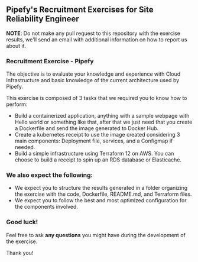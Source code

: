 ## Pipefy's Recruitment Exercises for Site Reliability Engineer

**NOTE**: Do not make any pull request to this repository with the exercise results, we'll send an email with additional information on how to report us about it.

### Recruitment Exercise - Pipefy

The objective is to evaluate your knowledge and experience with Cloud Infrastructure and basic knowledge of the current architecture used by Pipefy.

This exercise is composed of 3 tasks that we required you to know how to perform:

- Build a containerized application, anything with a sample webpage with Hello world or something like that, after that we just need that you create a Dockerfile and send the image generated to Docker Hub.
- Create a kubernetes receipt to use the image created considering 3 main components: Deployment file, services, and a Configmap if needed.
- Build a simple infrastructure using Terraform 12 on AWS. You can choose to build a receipt to spin up an RDS database or Elasticache.

### We also expect the following:

- We expect you to structure the results generated in a folder organizing the exercise with the code, Dockerfile, README.md, and Terraform files.
- We expect you to follow the best and most optimized configuration for the components involved.

### Good luck!

Feel free to ask **any questions** you might have during the development of the exercise.

Thank you!
